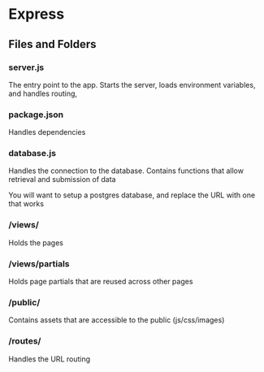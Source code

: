 # Express

## Files and Folders

### server.js

The entry point to the app. Starts the server, loads environment variables, and handles routing,

### package.json

Handles dependencies

### database.js

Handles the connection to the database. Contains functions that allow retrieval and submission of data

You will want to setup a postgres database, and replace the URL with one that works

### /views/

Holds the pages

### /views/partials

Holds page partials that are reused across other pages

### /public/

Contains assets that are accessible to the public (js/css/images)

### /routes/

Handles the URL routing
